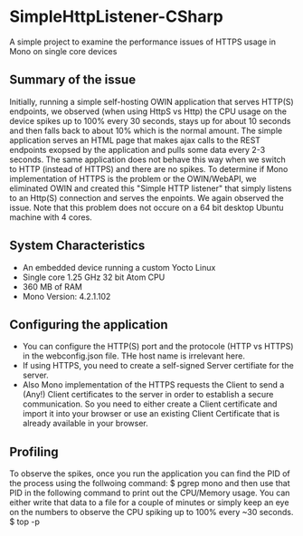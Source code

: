 # SimpleHttpListener-CSharp
A simple project to examine the performance issues of HTTPS usage in Mono on single core devices

## Summary of the issue
Initially, running a simple self-hosting OWIN application that serves HTTP(S) endpoints, we observed (when using HttpS vs Http) the CPU usage on the device spikes up to 100% every 30 seconds, stays up for about 10 seconds and then falls back to about 10% which is the normal amount. The simple application serves an HTML page that makes ajax calls to the REST endpoints exopsed by the application and pulls some data every 2-3 seconds.
The same application does not behave this way when we switch to HTTP (instead of HTTPS) and there are no spikes.
To determine if Mono implementation of HTTPS is the problem or the OWIN/WebAPI, we eliminated OWIN and created this "Simple HTTP listener" that simply listens to an Http(S) connection and serves the enpoints. We again observed the issue. Note that this problem does not occure on a 64 bit desktop Ubuntu machine with 4 cores. 

## System Characteristics
- An embedded device running a custom Yocto Linux
- Single core 1.25 GHz 32 bit Atom CPU
- 360 MB of RAM
- Mono Version: 4.2.1.102

## Configuring the application
- You can configure the HTTP(S) port and the protocole (HTTP vs HTTPS) in the webconfig.json file. THe host name is irrelevant here.
- If using HTTPS, you need to create a self-signed Server certifiate for the server.
- Also Mono implementation of the HTTPS requests the Client to send a (Any!) Client certificates to the server in order to establish a secure communication. So you need to either create a Client certificate and import it into your browser or use an existing Client Certificate that is already available in your browser.
 
## Profiling
To observe the spikes, once you run the application you can find the PID of the process using the follwoing command:
$ pgrep mono
and then use that PID in the following command to print out the CPU/Memory usage. You can either write that data to a file for a couple of minutes or simply keep an eye on the numbers to observe the CPU spiking up to 100% every ~30 seconds.
$ top -p <PID>

